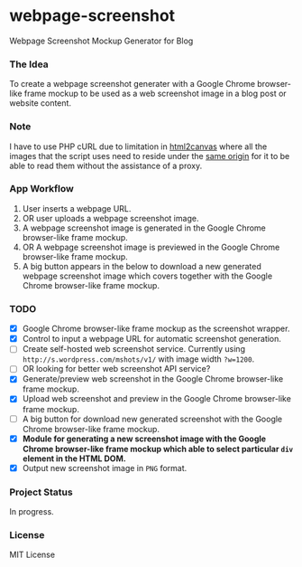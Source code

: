 # webpage-screenshot

Webpage Screenshot Mockup Generator for Blog

### The Idea

To create a webpage screenshot generater with a Google Chrome browser-like frame mockup to be used as a web screenshot image in a blog post or website content.

### Note

I have to use PHP cURL due to limitation in [html2canvas](http://html2canvas.hertzen.com/documentation.html) where all the images that the script uses need to reside under the [same origin](http://en.wikipedia.org/wiki/Same_origin_policy) for it to be able to read them without the assistance of a proxy.

### App Workflow

1. User inserts a webpage URL.
2. OR user uploads a webpage screenshot image.
3. A webpage screenshot image is generated in the Google Chrome browser-like frame mockup.
4. OR A webpage screenshot image is previewed in the Google Chrome browser-like frame mockup.
5. A big button appears in the below to download a new generated webpage screenshot image which covers together with the Google Chrome browser-like frame mockup.

### TODO

* [x] Google Chrome browser-like frame mockup as the screenshot wrapper.
* [x] Control to input a webpage URL for automatic screenshot generation.
* [ ] Create self-hosted web screenshot service. Currently using `http://s.wordpress.com/mshots/v1/` with image width `?w=1200`.
* [ ] OR looking for better web screenshot API service?
* [x] Generate/preview web screenshot in the Google Chrome browser-like frame mockup.
* [x] Upload web screenshot and preview in the Google Chrome browser-like frame mockup.
* [ ] A big button for download new generated screenshot with the Google Chrome browser-like frame mockup.
* [x] **Module for generating a new screenshot image with the Google Chrome browser-like frame mockup which able to select particular `div` element in the HTML DOM.**
* [x] Output new screenshot image in `PNG` format.

### Project Status

In progress.

### License

MIT License

